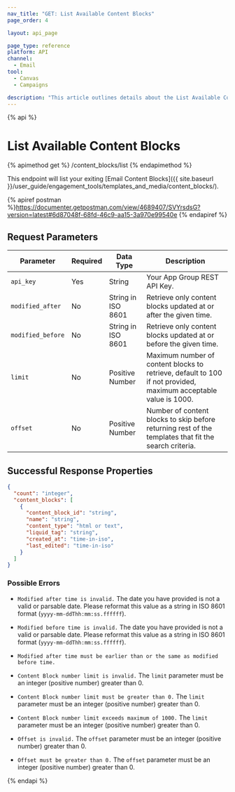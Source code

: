 ```yaml
---
nav_title: "GET: List Available Content Blocks"
page_order: 4

layout: api_page

page_type: reference
platform: API
channel:
  - Email
tool:
  - Canvas
  - Campaigns

description: "This article outlines details about the List Available Content Blocks Braze endpoint."
---
```

{% api %}
# List Available Content Blocks
{% apimethod get %}
/content_blocks/list
{% endapimethod %}

This endpoint will list your exiting [Email Content Blocks]({{ site.baseurl }}/user_guide/engagement_tools/templates_and_media/content_blocks/).

{% apiref postman %}https://documenter.getpostman.com/view/4689407/SVYrsdsG?version=latest#6d87048f-68fd-46c9-aa15-3a970e99540e {% endapiref %}

## Request Parameters

| Parameter | Required | Data Type | Description |
|---|---|---|---|
| `api_key`  | Yes | String | Your App Group REST API Key. |
| `modified_after`  | No | String in ISO 8601 | Retrieve only content blocks updated at or after the given time. |
| `modified_before`  |  No | String in ISO 8601 | Retrieve only content blocks updated at or before the given time. |
| `limit` | No | Positive Number | Maximum number of content blocks to retrieve, default to 100 if not provided, maximum acceptable value is 1000. |
| `offset`  |  No | Positive Number | Number of content blocks to skip before returning rest of the templates that fit the search criteria. |

## Successful Response Properties
```json
{
  "count": "integer",
  "content_blocks": [
    {
      "content_block_id": "string",
      "name": "string",
      "content_type": "html or text",
      "liquid_tag": "string",
      "created_at": "time-in-iso",
      "last_edited": "time-in-iso"
    }
  ]
}
```

### Possible Errors
- `Modified after time is invalid.`
The date you have provided is not a valid or parsable date. Please reformat this value as a string in ISO 8601 format (`yyyy-mm-ddThh:mm:ss.ffffff`).

- `Modified before time is invalid.`
The date you have provided is not a valid or parsable date. Please reformat this value as a string in ISO 8601 format (`yyyy-mm-ddThh:mm:ss.ffffff`).

- `Modified after time must be earlier than or the same as modified before time.`

- `Content Block number limit is invalid.`
The `limit` parameter must be an integer (positive number) greater than 0.

- `Content Block number limit must be greater than 0.`
The `limit` parameter must be an integer (positive number) greater than 0.

- `Content Block number limit exceeds maximum of 1000.`
The `limit` parameter must be an integer (positive number) greater than 0.

- `Offset is invalid.`
The `offset` parameter must be an integer (positive number) greater than 0.

- `Offset must be greater than 0.`
The `offset` parameter must be an integer (positive number) greater than 0.

{% endapi %}
